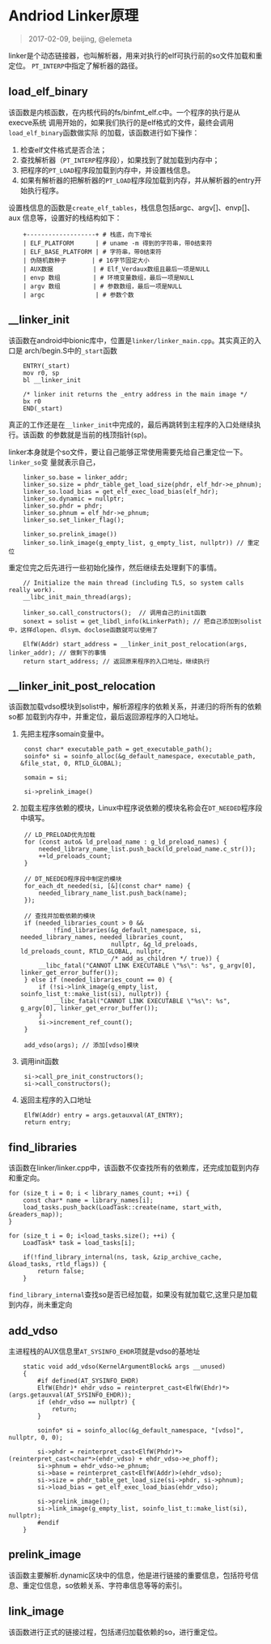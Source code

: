# Andriod Linker原理

> 2017-02-09, beijing, @elemeta

linker是个动态链接器，也叫解析器，用来对执行的elf可执行前的so文件加载和重定位。
`PT_INTERP`中指定了解析器的路径。

## load_elf_binary

该函数是内核函数，在内核代码的fs/binfmt_elf.c中。一个程序的执行是从execve系统
调用开始的，如果我们执行的是elf格式的文件，最终会调用`load_elf_binary`函数做实际
的加载，该函数进行如下操作：

1. 检查elf文件格式是否合法；
2. 查找解析器（`PT_INTERP`程序段），如果找到了就加载到内存中；
3. 把程序的`PT_LOAD`程序段加载到内存中，并设置栈信息。
4. 如果有解析器的把解析器的`PT_LOAD`程序段加载到内存，并从解析器的entry开始执行程序。

设置栈信息的函数是`create_elf_tables`，栈信息包括argc、argv[]、envp[]、aux
信息等，设置好的栈结构如下：

        +-------------------+ # 栈底，向下增长
        | ELF_PLATFORM      | # uname -m 得到的字符串，带0结束符
        | ELF_BASE_PLATFORM | # 字符串，带0结束符
        | 伪随机数种子       | # 16字节固定大小
        | AUX数据           | # Elf_Verdaux数组且最后一项是NULL
        | envp 数组         | # 环境变量数组，最后一项是NULL
        | argv 数组         | # 参数数组，最后一项是NULL
        | argc              | # 参数个数


## __linker_init

该函数在android中bionic库中，位置是`linker/linker_main.cpp`。其实真正的入口是
arch/begin.S中的`_start`函数

        ENTRY(_start)
        mov r0, sp
        bl __linker_init

        /* linker init returns the _entry address in the main image */
        bx r0
        END(_start)
    
真正的工作还是在`__linker_init`中完成的，最后再跳转到主程序的入口处继续执行。该函数
的参数就是当前的栈顶指针(sp)。

linker本身就是个so文件，要让自己能够正常使用需要先给自己重定位一下。`linker_so`变
量就表示自己，
 
        linker_so.base = linker_addr;
        linker_so.size = phdr_table_get_load_size(phdr, elf_hdr->e_phnum);
        linker_so.load_bias = get_elf_exec_load_bias(elf_hdr);
        linker_so.dynamic = nullptr;
        linker_so.phdr = phdr;
        linker_so.phnum = elf_hdr->e_phnum;
        linker_so.set_linker_flag();

        linker_so.prelink_image())
        linker_so.link_image(g_empty_list, g_empty_list, nullptr)) // 重定位
    
重定位完之后先进行一些初始化操作，然后继续去处理剩下的事情。

        // Initialize the main thread (including TLS, so system calls really work).
        __libc_init_main_thread(args);
    
        linker_so.call_constructors();  // 调用自己的init函数
        sonext = solist = get_libdl_info(kLinkerPath); // 把自己添加到solist中，这样dlopen、dlsym、doclose函数就可以使用了
        
        ElfW(Addr) start_address = __linker_init_post_relocation(args, linker_addr); // 做剩下的事情
        return start_address; // 返回原来程序的入口地址，继续执行

## __linker_init_post_relocation

该函数加载vdso模块到solist中，解析源程序的依赖关系，并递归的将所有的依赖so都
加载到内存中，并重定位，最后返回源程序的入口地址。

1. 先把主程序somain变量中。

        const char* executable_path = get_executable_path();
        soinfo* si = soinfo_alloc(&g_default_namespace, executable_path, &file_stat, 0, RTLD_GLOBAL);
        
        somain = si;
        
        si->prelink_image()
    
2. 加载主程序依赖的模块，Linux中程序说依赖的模块名称会在`DT_NEEDED`程序段中填写。

        // LD_PRELOAD优先加载
        for (const auto& ld_preload_name : g_ld_preload_names) {
            needed_library_name_list.push_back(ld_preload_name.c_str());
            ++ld_preloads_count;
        }
        
        // DT_NEEDED程序段中制定的模块
        for_each_dt_needed(si, [&](const char* name) {
            needed_library_name_list.push_back(name);
        });
        
        // 查找并加载依赖的模块
        if (needed_libraries_count > 0 &&
                !find_libraries(&g_default_namespace, si, needed_library_names, needed_libraries_count,
                                nullptr, &g_ld_preloads, ld_preloads_count, RTLD_GLOBAL, nullptr,
                                /* add_as_children */ true)) {
            __libc_fatal("CANNOT LINK EXECUTABLE \"%s\": %s", g_argv[0], linker_get_error_buffer());
        } else if (needed_libraries_count == 0) {
            if (!si->link_image(g_empty_list, soinfo_list_t::make_list(si), nullptr)) {
                __libc_fatal("CANNOT LINK EXECUTABLE \"%s\": %s", g_argv[0], linker_get_error_buffer());
            }
            si->increment_ref_count();
        }
        
        add_vdso(args); // 添加[vdso]模块
    
3. 调用init函数

        si->call_pre_init_constructors();
        si->call_constructors();
 
4. 返回主程序的入口地址

        ElfW(Addr) entry = args.getauxval(AT_ENTRY);
        return entry;
    
## find_libraries

该函数在linker/linker.cpp中，该函数不仅查找所有的依赖库，还完成加载到内存和重定向。

    for (size_t i = 0; i < library_names_count; ++i) {
        const char* name = library_names[i];
        load_tasks.push_back(LoadTask::create(name, start_with, &readers_map));
    }
    
    for (size_t i = 0; i<load_tasks.size(); ++i) {
        LoadTask* task = load_tasks[i];
        
        if(!find_library_internal(ns, task, &zip_archive_cache, &load_tasks, rtld_flags)) {
            return false;
        }
    
    
`find_library_internal`查找so是否已经加载，如果没有就加载它,这里只是加载到内存，尚未重定向
    
## add_vdso

主进程栈的AUX信息里`AT_SYSINFO_EHDR`项就是vdso的基地址

        static void add_vdso(KernelArgumentBlock& args __unused)
        {
            #if defined(AT_SYSINFO_EHDR)
            ElfW(Ehdr)* ehdr_vdso = reinterpret_cast<ElfW(Ehdr)*>(args.getauxval(AT_SYSINFO_EHDR));
            if (ehdr_vdso == nullptr) {
                return;
            }

            soinfo* si = soinfo_alloc(&g_default_namespace, "[vdso]", nullptr, 0, 0);

            si->phdr = reinterpret_cast<ElfW(Phdr)*>(reinterpret_cast<char*>(ehdr_vdso) + ehdr_vdso->e_phoff);
            si->phnum = ehdr_vdso->e_phnum;
            si->base = reinterpret_cast<ElfW(Addr)>(ehdr_vdso);
            si->size = phdr_table_get_load_size(si->phdr, si->phnum);
            si->load_bias = get_elf_exec_load_bias(ehdr_vdso);

            si->prelink_image();
            si->link_image(g_empty_list, soinfo_list_t::make_list(si), nullptr);
            #endif
        }
    
## prelink_image

该函数主要解析.dynamic区块中的信息，他是进行链接的重要信息，包括符号信息、重定位信息，so依赖关系、字符串信息等等的索引。

## link_image

该函数进行正式的链接过程，包括递归加载依赖的so，进行重定位。

